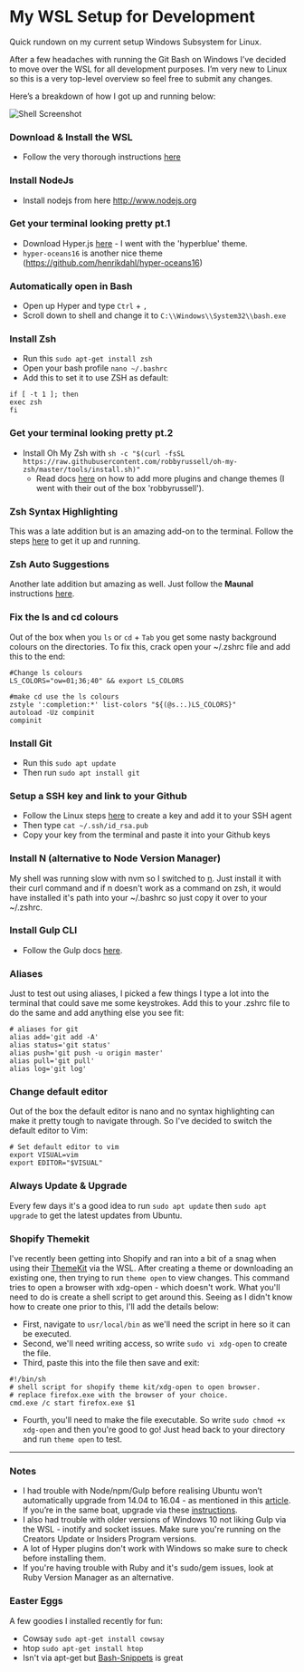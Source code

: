 # My WSL Setup for Development
Quick rundown on my current setup  Windows Subsystem for Linux.

After a few headaches with running the Git Bash on Windows I’ve decided to move over the WSL for all development purposes. I’m very new to Linux so this is a very top-level overview so feel free to submit any changes.

Here’s a breakdown of how I got up and running below:

![Shell Screenshot](shell.png "Shell Screenshot")

### Download & Install the WSL
- Follow the very thorough instructions [here](https://msdn.microsoft.com/en-au/commandline/wsl/install_guide)

### Install NodeJs
- Install nodejs from here http://www.nodejs.org

### Get your terminal looking pretty pt.1
- Download Hyper.js [here](https://hyper.is/) - I went with the 'hyperblue' theme.
- `hyper-oceans16` is another nice theme (https://github.com/henrikdahl/hyper-oceans16)

### Automatically open in Bash
- Open up Hyper and type `Ctrl` + `,`
- Scroll down to shell and change it to `C:\\Windows\\System32\\bash.exe`

### Install Zsh
- Run this `sudo apt-get install zsh`
- Open your bash profile `nano ~/.bashrc`
- Add this to set it to use ZSH as default:
```
if [ -t 1 ]; then
exec zsh
fi
```

### Get your terminal looking pretty pt.2
- Install Oh My Zsh with `sh -c "$(curl -fsSL https://raw.githubusercontent.com/robbyrussell/oh-my-zsh/master/tools/install.sh)"`
  - Read docs [here](https://github.com/robbyrussell/oh-my-zsh) on how to add more plugins and change themes (I went with their out of the box 'robbyrussell').
  
### Zsh Syntax Highlighting
This was a late addition but is an amazing add-on to the terminal. Follow the steps [here](https://github.com/zsh-users/zsh-syntax-highlighting/blob/master/INSTALL.md) to get it up and running.

### Zsh Auto Suggestions
Another late addition but amazing as well. Just follow the **Maunal** instructions [here](https://github.com/zsh-users/zsh-autosuggestions).

### Fix the ls and cd colours
Out of the box when you `ls` or `cd` + `Tab` you get some nasty background colours on the directories. To fix this, crack open your ~/.zshrc file and add this to the end:
```
#Change ls colours
LS_COLORS="ow=01;36;40" && export LS_COLORS

#make cd use the ls colours
zstyle ':completion:*' list-colors "${(@s.:.)LS_COLORS}"
autoload -Uz compinit
compinit
```

### Install Git
- Run this `sudo apt update`
- Then run `sudo apt install git`

### Setup a SSH key and link to your Github
- Follow the Linux steps [here](https://help.github.com/articles/generating-a-new-ssh-key-and-adding-it-to-the-ssh-agent/#platform-linux) to create a key and add it to your SSH agent
- Then type `cat ~/.ssh/id_rsa.pub`
- Copy your key from the terminal and paste it into your Github keys

### Install N (alternative to Node Version Manager)
My shell was running slow with nvm so I switched to [n](https://github.com/mklement0/n-install). Just install it with their curl command and if n doesn't work as a command on zsh, it would have installed it's path into your ~/.bashrc so just copy it over to your ~/.zshrc.

### Install Gulp CLI
- Follow the Gulp docs [here](https://github.com/gulpjs/gulp/blob/master/docs/getting-started.md).

### Aliases
Just to test out using aliases, I picked a few things I type a lot into the terminal that could save me some keystrokes. Add this to your .zshrc file to do the same and add anything else you see fit:
```
# aliases for git
alias add='git add -A'
alias status='git status'
alias push='git push -u origin master'
alias pull='git pull'
alias log='git log'
```

### Change default editor
Out of the box the default editor is nano and no syntax highlighting can make it pretty tough to navigate through. So I've decided to switch the default editor to Vim:
```
# Set default editor to vim
export VISUAL=vim
export EDITOR="$VISUAL"
```

### Always Update & Upgrade
Every few days it's a good idea to run `sudo apt update` then `sudo apt upgrade` to get the latest updates from Ubuntu.

### Shopify Themekit
I've recently been getting into Shopify and ran into a bit of a snag when using their [ThemeKit](https://shopify.github.io/themekit/) via the WSL. After creating a theme or downloading an existing one, then trying to run `theme open` to view changes. This command tries to open a browser with xdg-open - which doesn't work. What you'll need to do is create a shell script to get around this. Seeing as I didn't know how to create one prior to this, I'll add the details below:
- First, navigate to `usr/local/bin` as we'll need the script in here so it can be executed.
- Second, we'll need writing access, so write `sudo vi xdg-open` to create the file.
- Third, paste this into the file then save and exit:
```
#!/bin/sh
# shell script for shopify theme kit/xdg-open to open browser. 
# replace firefox.exe with the browser of your choice.
cmd.exe /c start firefox.exe $1
```
- Fourth, you'll need to make the file executable. So write `sudo chmod +x xdg-open` and then you're good to go! Just head back to your directory and run `theme open` to test.

---

### Notes
- I had trouble with Node/npm/Gulp before realising Ubuntu won’t automatically upgrade from 14.04 to 16.04 - as mentioned in this [article](https://blogs.msdn.microsoft.com/commandline/2017/04/11/windows-10-creators-update-whats-new-in-bashwsl-windows-console/). If you’re in the same boat, upgrade via these [instructions](https://help.ubuntu.com/lts/serverguide/installing-upgrading.html).
- I also had trouble with older versions of Windows 10 not liking Gulp via the WSL - inotify and socket issues. Make sure you're running on the Creators Update or Insiders Program versions.
- A lot of Hyper plugins don't work with Windows so make sure to check before installing them.
- If you're having trouble with Ruby and it's sudo/gem issues, look at Ruby Version Manager as an alternative.

### Easter Eggs
A few goodies I installed recently for fun:
- Cowsay `sudo apt-get install cowsay`
- htop `sudo apt-get install htop`
- Isn't via apt-get but [Bash-Snippets](https://github.com/alexanderepstein/Bash-Snippets) is great
